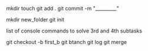 
mkdir
touch
git add .
git commit  -m "_________"


mkdir new_folder
git init

list of console commands to solve
3rd and 4th subtasks

git checkout -b first_b
git btanch
git log
git merge
